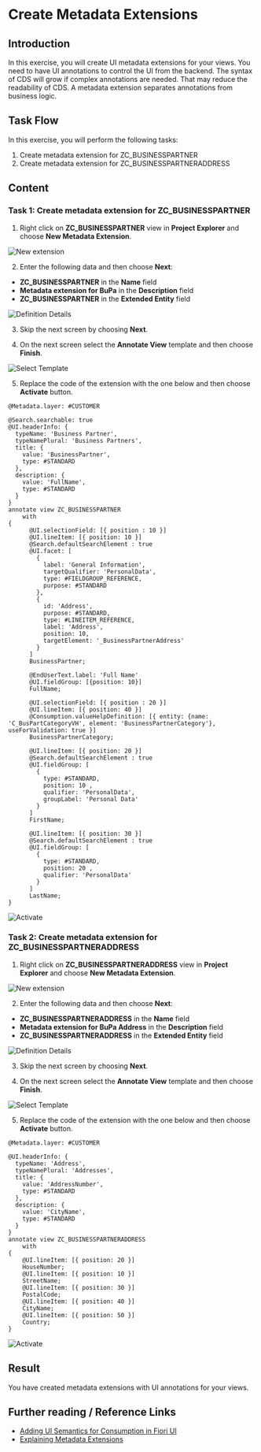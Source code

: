 # Create Metadata Extensions

## Introduction 

In this exercise, you will create UI metadata extensions for your views. You need to have UI annotations to control the UI from the backend. The syntax of CDS will grow if complex annotations are needed. That may reduce the readability of CDS. A metadata extension separates annotations from business logic.

## Task Flow  

In this exercise, you will perform the following tasks:

1. Create metadata extension for ZC_BUSINESSPARTNER
2. Create metadata extension for ZC_BUSINESSPARTNERADDRESS

## Content

### Task 1: Create metadata extension for ZC_BUSINESSPARTNER

1. Right click on **ZC_BUSINESSPARTNER** view in **Project Explorer** and choose **New Metadata Extension**.

  ![New extension](./img/0160-new-metadata-extension-for-bupa.png)

2. Enter the following data and then choose **Next**:
  - **ZC_BUSINESSPARTNER** in the **Name** field
  - **Metadata extension for BuPa** in the **Description** field
  - **ZC_BUSINESSPARTNER** in the **Extended Entity** field

  ![Definition Details](img/0165-bupa-metadata-extension-details.png)

3. Skip the next screen by choosing **Next**.

4. On the next screen select the **Annotate View** template and then choose **Finish**.

  ![Select Template](img/0170-metadata-extension-template.png)

5. Replace the code of the extension with the one below and then choose **Activate** button.

~~~abap
@Metadata.layer: #CUSTOMER

@Search.searchable: true
@UI.headerInfo: {
  typeName: 'Business Partner',
  typeNamePlural: 'Business Partners',
  title: {
    value: 'BusinessPartner',
    type: #STANDARD
  },
  description: {
    value: 'FullName',
    type: #STANDARD
  }
}
annotate view ZC_BUSINESSPARTNER
    with 
{
      @UI.selectionField: [{ position : 10 }]
      @UI.lineItem: [{ position: 10 }]
      @Search.defaultSearchElement : true
      @UI.facet: [
        {
          label: 'General Information',
          targetQualifier: 'PersonalData',
          type: #FIELDGROUP_REFERENCE,
          purpose: #STANDARD
        },
        {
          id: 'Address',
          purpose: #STANDARD,
          type: #LINEITEM_REFERENCE,
          label: 'Address',
          position: 10,
          targetElement: '_BusinessPartnerAddress'
        }
      ]
      BusinessPartner;

      @EndUserText.label: 'Full Name'
      @UI.fieldGroup: [{position: 10}]
      FullName;
      
      @UI.selectionField: [{ position : 20 }]
      @UI.lineItem: [{ position: 40 }]
      @Consumption.valueHelpDefinition: [{ entity: {name: 'C_BusPartCategoryVH', element: 'BusinessPartnerCategory'}, useForValidation: true }]
      BusinessPartnerCategory;   
      
      @UI.lineItem: [{ position: 20 }]
      @Search.defaultSearchElement : true
      @UI.fieldGroup: [
        {
          type: #STANDARD,
          position: 10 ,
          qualifier: 'PersonalData',
          groupLabel: 'Personal Data'
        }
      ]
      FirstName;
      
      @UI.lineItem: [{ position: 30 }]
      @Search.defaultSearchElement : true
      @UI.fieldGroup: [
        {
          type: #STANDARD,
          position: 20 ,
          qualifier: 'PersonalData'
        }
      ]
      LastName;      
}
~~~

  ![Activate](./img/0175-activate-bupa-metadata-extension.png)

### Task 2: Create metadata extension for ZC_BUSINESSPARTNERADDRESS

1. Right click on **ZC_BUSINESSPARTNERADDRESS** view in **Project Explorer** and choose **New Metadata Extension**.

  ![New extension](./img/0180-new-metadata-extension-for-bupa-address.png)

2. Enter the following data and then choose **Next**:
  - **ZC_BUSINESSPARTNERADDRESS** in the **Name** field
  - **Metadata extension for BuPa Address** in the **Description** field
  - **ZC_BUSINESSPARTNERADDRESS** in the **Extended Entity** field

  ![Definition Details](img/0185-bupa-address-metadata-extension-details.png)

3. Skip the next screen by choosing **Next**.

4. On the next screen select the **Annotate View** template and then choose **Finish**.

  ![Select Template](img/0170-metadata-extension-template.png)

5. Replace the code of the extension with the one below and then choose **Activate** button.

~~~abap
@Metadata.layer: #CUSTOMER

@UI.headerInfo: {
  typeName: 'Address',
  typeNamePlural: 'Addresses',
  title: {
    value: 'AddressNumber',
    type: #STANDARD
  },
  description: {
    value: 'CityName',
    type: #STANDARD
  }
}
annotate view ZC_BUSINESSPARTNERADDRESS
    with 
{
    @UI.lineItem: [{ position: 20 }]
    HouseNumber;
    @UI.lineItem: [{ position: 10 }]
    StreetName;
    @UI.lineItem: [{ position: 30 }]
    PostalCode;
    @UI.lineItem: [{ position: 40 }]
    CityName;
    @UI.lineItem: [{ position: 50 }]
    Country;    
}
~~~

  ![Activate](./img/0190-activate-bupa-address-metadata-extension.png)

## Result

You have created metadata extensions with UI annotations for your views.

## Further reading / Reference Links

- [Adding UI Semantics for Consumption in Fiori UI](https://help.sap.com/docs/ABAP_PLATFORM/cc0c305d2fab47bd808adcad3ca7ee9d/5a360fcb06464160a0a8eb60a053307a.html)
- [Explaining Metadata Extensions](https://learning.sap.com/learning-journeys/develop-sapui5-applications/explaining-metadata-extension_e6f582d8-ee73-410a-9b96-897452de936d)
